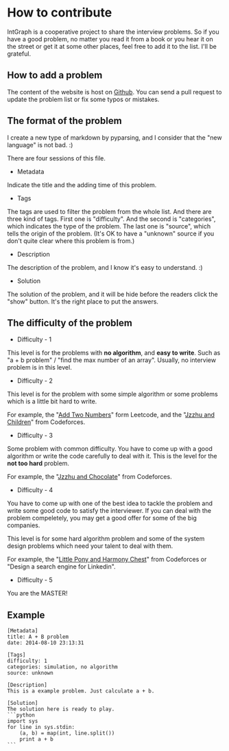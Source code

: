 # How to contribute

IntGraph is a cooperative project to share the interview problems. So if you have a good problem, no matter you read it from a book or you hear it on the street or get it at some other places, feel free to add it to the list. I'll be grateful.

## How to add a problem

The content of the website is host on [Github][1]. You can send a pull request to update the problem list or fix some typos or mistakes.

## The format of the problem

I create a new type of markdown by pyparsing, and I consider that the "new language" is not bad. :)

There are four sessions of this file.

* Metadata

Indicate the title and the adding time of this problem.

* Tags

The tags are used to filter the problem from the whole list. And there are three kind of tags. First one is "difficulty". And the second is "categories", which indicates the type of the problem. The last one is "source", which tells the origin of the problem. (It's OK to have a "unknown" source if you don't quite clear where this problem is from.)

* Description

The description of the problem, and I know it's easy to understand. :)

* Solution

The solution of the problem, and it will be hide before the readers click the "show" button. It's the right place to put the answers.

## The difficulty of the problem

* Difficulty - 1

This level is for the problems with **no algorithm**, and **easy to write**. Such as "a + b problem" / "find the max number of an array". Usually, no interview problem is in this level.

* Difficulty - 2

This level is for the problem with some simple algorithm or some problems which is a little bit hard to write.

For example, the "[Add Two Numbers][2]" form Leetcode, and the "[Jzzhu and Children][3]" from Codeforces.


* Difficulty - 3

Some problem with common difficulty. You have to come up with a good algorithm or write the code carefully to deal with it. This is the level for the **not too hard** problem.

For example, the "[Jzzhu and Chocolate][4]" from Codeforces.

* Difficulty - 4

You have to come up with one of the best idea to tackle the problem and write some good code to satisfy the interviewer. If you can deal with the problem compeletely, you may get a good offer for some of the big companies.

This level is for some hard algorithm problem and some of the system design problems which need your talent to deal with them.

For example, the "[Little Pony and Harmony Chest][5]" from Codeforces or "Design a search engine for Linkedin".

* Difficulty - 5

You are the MASTER!

## Example

    [Metadata]
    title: A + B problem
    date: 2014-08-10 23:13:31 
    
    [Tags]
    difficulty: 1
    categories: simulation, no algorithm
    source: unknown
    
    [Description]
    This is a example problem. Just calculate a + b.
    
    [Solution]
    The solution here is ready to play.
    ```python
    import sys
    for line in sys.stdin:
        (a, b) = map(int, line.split())
        print a + b
    ```



[1]: https://github.com/intgraph/intgraph-content
[2]: https://oj.leetcode.com/problems/add-two-numbers/
[3]: http://codeforces.com/contest/450/problem/A
[4]: http://codeforces.com/contest/450/problem/C
[5]: http://codeforces.com/problemset/problem/453/B
